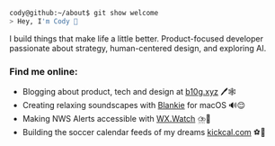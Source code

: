 ```sh
cody@github:~/about$ git show welcome
> Hey, I'm Cody 👋
```

I build things that make life a little better. Product-focused developer passionate about strategy, human-centered design, and exploring AI.

### Find me online:
- Blogging about product, tech and design at [b10g.xyz](https://b10g.xyz) 🖊️🕸️
- Creating relaxing soundscapes with [Blankie](https://blankie.rest) for macOS 🔊😌
- Making NWS Alerts accessible with [WX.Watch](https://wx.watch) ⛈️🚨
- Building the soccer calendar feeds of my dreams [kickcal.com](https://kickcal.com) ⚽📅
